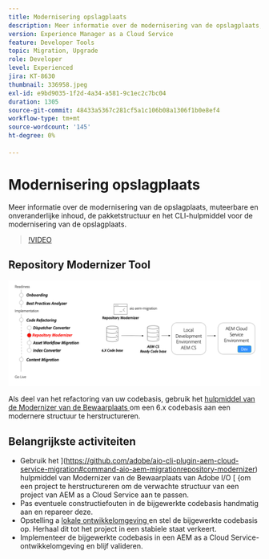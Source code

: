 ```yaml
---
title: Modernisering opslagplaats
description: Meer informatie over de modernisering van de opslagplaats, muteerbare en onveranderlijke inhoud, de pakketstructuur en het CLI-hulpmiddel voor de modernisering van de opslagplaats.
version: Experience Manager as a Cloud Service
feature: Developer Tools
topic: Migration, Upgrade
role: Developer
level: Experienced
jira: KT-8630
thumbnail: 336958.jpeg
exl-id: e9bd9035-1f2d-4a34-a581-9c1ec2c7bc04
duration: 1305
source-git-commit: 48433a5367c281cf5a1c106b08a1306f1b0e8ef4
workflow-type: tm+mt
source-wordcount: '145'
ht-degree: 0%

---
```


# Modernisering opslagplaats

Meer informatie over de modernisering van de opslagplaats, muteerbare en onveranderlijke inhoud, de pakketstructuur en het CLI-hulpmiddel voor de modernisering van de opslagplaats.

>[!VIDEO](https://video.tv.adobe.com/v/336958?quality=12&learn=on)

## Repository Modernizer Tool

![ Modernizer van de Bewaarplaats ](./assets/repository-modernizer.png)

Als deel van het refactoring van uw codebasis, gebruik het [ hulpmiddel van de Modernizer van de Bewaarplaats ](https://experienceleague.adobe.com/docs/experience-manager-cloud-service/moving/refactoring-tools/repo-modernizer.html) om een 6.x codebasis aan een modernere structuur te herstructureren.

## Belangrijkste activiteiten

* Gebruik het ](https://github.com/adobe/aio-cli-plugin-aem-cloud-service-migration#command-aio-aem-migrationrepository-modernizer) hulpmiddel van Modernizer van de Bewaarplaats van Adobe I/O [ {om een project te herstructureren om de verwachte structuur van een project van AEM as a Cloud Service aan te passen.
* Pas eventuele constructiefouten in de bijgewerkte codebasis handmatig aan en repareer deze.
* Opstelling a [ lokale ontwikkelomgeving ](https://experienceleague.adobe.com/docs/experience-manager-learn/cloud-service/local-development-environment-set-up/overview.html) en stel de bijgewerkte codebasis op. Herhaal dit tot het project in een stabiele staat verkeert.
* Implementeer de bijgewerkte codebasis in een AEM as a Cloud Service-ontwikkelomgeving en blijf valideren.
